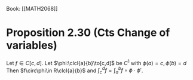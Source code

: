 Book: [[MATH2068]]
# Proposition 2.30 (Cts Change of variables)
Let $f\in C[c,d]$.
Let $\phi:\clcl{a}{b}\to[c,d]$ be $C^{1}$ with $\phi(a)=c,\phi(b)=d$
Then $f\circ\phi\in R\clcl{a}{b}$ and $\int_{c}^{d}f=\int_{a}^{b}f\circ\phi \cdot \phi'$.